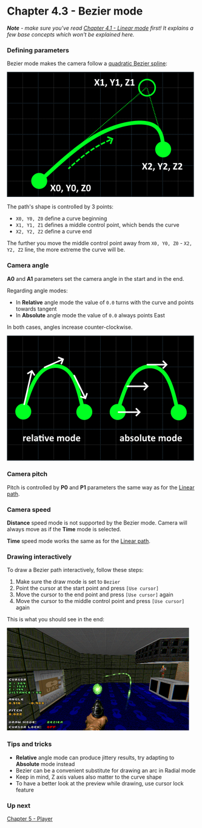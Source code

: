 # Chapter 4.3 - Bezier mode

_**Note** - make sure you've read [Chapter 4.1 - Linear mode](ch04.01.linear.md) first! It explains a few base concepts which won't be explained here._

### Defining parameters

Bezier mode makes the camera follow a [quadratic Bezier spline](https://en.wikipedia.org/wiki/B%C3%A9zier_curve#Quadratic_B%C3%A9zier_curves):

![](img/cman-bezier-sample.png)

The path's shape is controlled by 3 points:
- `X0, Y0, Z0` define a curve beginning
- `X1, Y1, Z1` defines a middle control point, which bends the curve
- `X2, Y2, Z2` define a curve end

The further you move the middle control point away from `X0, Y0, Z0` - `X2, Y2, Z2` line, the more extreme the curve will be.

### Camera angle

**A0** and **A1** parameters set the camera angle in the start and in the end.

Regarding angle modes:
- In **Relative** angle mode the value of `0.0` turns with the curve and points towards tangent
- In **Absolute** angle mode the value of `0.0` always points East

In both cases, angles increase counter-clockwise.

![](img/cman-bezier-anglemodes.png)

### Camera pitch

Pitch is controlled by **P0** and **P1** parameters the same way as for the [Linear path](ch04.01.linear.md).

### Camera speed

**Distance** speed mode is not supported by the Bezier mode. Camera will always move as if the **Time** mode is selected.

**Time** speed mode works the same as for the [Linear path](ch04.01.linear.md).

### Drawing interactively

To draw a Bezier path interactively, follow these steps:
1. Make sure the draw mode is set to `Bezier`
2. Point the cursor at the start point and press `[Use cursor]`
3. Move the cursor to the end point and press `[Use cursor]` again
3. Move the cursor to the middle control point and press `[Use cursor]` again

This is what you should see in the end:

![](img/cman-bezier-example.png)

### Tips and tricks

- **Relative** angle mode can produce jittery results, try adapting to **Absolute** mode instead
- Bezier can be a convenient substitute for drawing an arc in Radial mode
- Keep in mind, Z axis values also matter to the curve shape
- To have a better look at the preview while drawing, use cursor lock feature

### Up next

[Chapter 5 - Player](ch05.player.md)
